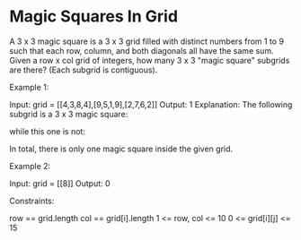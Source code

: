 # Magic Squares In Grid

A 3 x 3 magic square is a 3 x 3 grid filled with distinct numbers from 1 to 9 such that each row, column, and both diagonals all have the same sum.
Given a row x col grid of integers, how many 3 x 3 "magic square" subgrids are there?  (Each subgrid is contiguous).

Example 1:

Input: grid = [[4,3,8,4],[9,5,1,9],[2,7,6,2]]
Output: 1
Explanation:
The following subgrid is a 3 x 3 magic square:

while this one is not:

In total, there is only one magic square inside the given grid.

Example 2:

Input: grid = [[8]]
Output: 0

Constraints:

row == grid.length
col == grid[i].length
1 <= row, col <= 10
0 <= grid[i][j] <= 15
